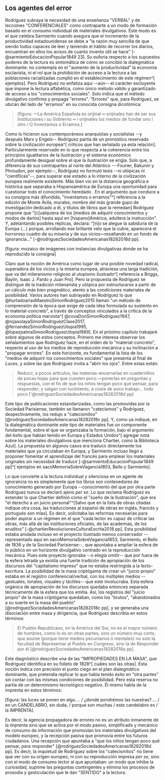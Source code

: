 ## Los agentes del error

Rodríguez subraya la necesidad de una enseñanza "VERBAL" y de lecciones "CONFERENCIALES" como contraparte a un modo de formación basado en el consumo individual de materiales divulgativos. Este modo es el que celebra Sarmiento cuando asegura que el incremento de la productividad estadounidense se debe a "la razón muy sencilla de que siendo todos capaces de leer y teniendo el hábito de recorrer los diarios, encuentran en ellos los avisos de cuanto invento útil se hace" [-@sarmientoEducacionPopular1849 23]. Su euforia respecto a los supuestos poderes de la lectura es sintomática de cómo se concibió la dialegmática dominante: no contempla en el "aumento de la productividad" la economía esclavista, ni el rol que la prohibición de acceso a la lectura a las poblaciones racializadas cumplió en el establecimiento de este régimen^[ ejemplos]. Pero Rodríguez no enfatiza aquí --aún-- el carácter excluyente que impone la lectura alfabética, como único método válido y garantizado de acceso a los "conocimientos sociales". Solo indica que el método divulgativo confirma y propaga "errores".  "Errores" que, para Rodríguez, se ubican del lado de "erramos" en su conocida consigna dicotómica: 

>[figura: —La América Española es orijinal ═ orijinales han de ser sus Instituciones i su Gobierno ═ i orijinales los medios de fundar uno i otro / O Inventamos o Erramos.]

Como lo hicieron sus contemporáneos anarquistas y socialistas --y después Marx y Engels-- Rodríguez partía de un pronóstico reservado sobre la civilización europea^[ críticos que han señalado ya esta relación]. Particularmente reservado en lo que respecta a la coherencia entre los principios igualitarios de la ilustración y el sistema económico profundamente desigual sobre el que la ilustración se erigía. Solo que, a diferencia de sus contrapartes al norte del Atlántico ---Fourier, Bakunin y Phroudon, por  ejemplo--, Rodríguez no formuló tesis --ni utópicas ni "científicas"--, para superar ese estadio a lo interno de la civilización europea realmente existente. Más bien vio en la distancia geográfica e histórica que separaba a Hispanoamérica de Europa una oportunidad para cuestionar todo el conocimiento heredado <!--agregar referencia al mundonovismo de Briggs -->. En el argumento que conduce a su consigna más difundida, "inventamos o erramos"^[ referencia a la edición de Monte Ávila, murales, nombre del más grande gupo de investigación dedicado a él, y títulos de libros que la remedan]  Rodríguez propone que "[c]ualquiera de los [medios de adquirir conocimientos y modos de darlos] hasta aquí en [hispano]América, adultera la instrucción". Y, adelantando posibles réplicas, declara: "[n]o se alegue la sabiduría de la Europa (...) porque, arrollando ese brillante velo que la cubre, aparecerá el horroroso cuadro de su miseria y de sus vicios—resaltando en un fondo de ignorancia..." [-@rodriguezSociedadesAmericanas18282018d pp]. 

[figura: mozaico de imágenes con instancias divulgativas donde se ha reproducido la consigna]

Claro que la noción de América como lugar de una posible novedad radical, superadora de los vicios y la miseria europea, atraviesa una larga tradición, que va del mileranismo religioso al utopismo ilustrado^[ referencia a Briggs, Baylin, Isaac J. Pardo y Juan Pro]. Pero la propuesta de Rodríguez se distingue de la tradición milenarista y utópica por estructurarse a partir de un cálculo más bien pragmático, atento a las condiciones materiales de posibilidad. Varios autores han subrayado en Rodríguez lo que @hurtadoariasMaestroSimonRodriguez2015 llaman "un método de comprensión de la época que exige de cada idea formulada su sustento en lo material-concreto", a través de conceptos vinculados a la crítica de la economía política marxista^[ @covaDonSimonRodriguez1947, @rojasolayaSimonRodriguezClase2017, @fernandezSimonRodriguezUtopia1995, @lopezpalmaSimonRodriguezUtopia1989]. En el próximo capítulo trabajaré sobre algunos de estos conceptos. Primero me interesa observar los señalamientos que Rodríguez hace, en el orden de lo "material-concreto", respecto al uso de los medios de reproducción mecánica y su inclinación a "propagar errores". En este horizonte, es fundamental la lista de los "medios de adquirir los conocimientos sociales" que presenta al final de *Luces*, y sobre las que Rodríguez invita a "abrir los ojos". Entre estas están:

>Reducir, a pocos artículos, las materias-encerrarlas en cuadernillos de pocas hojas para que cuesten poco —ponerlas en preguntas y respuestas, con el fin de que los niños tengan poco qué pensar, para responder; y salgan con lucimiento, a costa de poco trabajo… todo poco ['@rodriguezSociedadesAmericanas18282018d pp]

Este tipo de publicaciones estandarizadas, como las promovidas por la Sociedad Parisiense, también se llamaron "catecismos" <!--¿por qué y por quién?--> y Rodríguez, despectivamente, los redujo a "catecismitos" [@rodriguezSociedadesAmericanas18282018c pp]<!--Detalles sobre la biblioteca azul y problema de la historización de la lectura-->. Y, como ya indiqué, en la dialegmática dominante este tipo de materiales fue un componente fundamental, sobre el que se organizaba la formación, bajo el argumento del éxito que habían tenido en Europa y Estados Unidos^[ agregar nota sobre los materiales divulgativos que menciona Chartier, como la Biblioteca Azul]. La propuesta en algunos casos era traducir directamente los materiales que ya circulaban en Europa, y Sarmiento incluso llegó a proponer fomentar el aprendizaje del francés para emplear los materiales originales sin necesidad de traducir [-@sarmientoEducacionPopular1849 pp]^[ ejemplos en sacoMemoriaSobreVagancia1853, Bello y Sarmiento]. 

Lo que convierte a la lectura individual y silenciosa en un agente de ignorancia no es simplemente que los libros son contenedores de conocimiento generado por Europa --conocimiento del que por otra parte Rodríguez nunca se declaró ajeno *per se*. Lo que reclama Rodríguez es extender lo que Chartier definió como el "sueño de la Ilustración", que era "el derecho a un juicio personal"^[Salvo que en la lista de obras citadas indique otra cosa, las traducciones al español de obras en inglés, francés y portugués son mías]. Es decir, solicitaba las reformas necesarias para poder aspirar a un régimen en el que "cada lector es capaz de criticar las obras, más allá de las instituciones oficiales, de las academias, de los eruditos" [-@chartierRevolucionesCulturaEscrita2018 pp]. Esta posibilidad estaba anulada incluso en el proyecto ilustrado menos conservador --representado aquí en sacoMemoriaSobreVagancia1853, Sarmiento, el Bello de 1836 y de la Sociedad Parisiense--, que apuntaba a ampliar la esfera de lo público en un horizonte divulgativo centrado en la reproducción mecánica. Pues este proyecto ignoraba --o elegía omitir-- que por fuera de la esfera letrada ya existía una fuerte tradición de apropiación de los discursos del "capitalismo impreso" que no estaba restringida a la lecto-escritura. La posibilidad de la masa criptógama de crear un "juicio propio" estaba en el registro conferencial/verbal, con los múltiples medios --gestuales, tonales, visuales y táctiles-- que este involucraba. Esta esfera orgánica de apropiación de los discursos quedaba entonces separada técnicamente de la esfera que los emitía. Así, los registros del "juicio propio" de la masa criptógama quedaban, como los "brutos", "abandonados a su suerte en la masa del pueblo" [@rodriguezSociedadesAmericanas18282018c pp], y se generaba una disociación entre masa y dirigencia, que Rodríguez describía en estos términos:
 
 >El Pueblo Republicano, en la América del Sur, no es el mayor número de hombres, como lo es en otras partes; sino un número muy corto, que asume (porque tiene medios pecuniarios ó mentales) no solo la facultad de Representar al Pueblo en Congreso, sino la de Responder por él [@rodriguezSociedadesAmericanas18282018a pp].

Este diagnóstico describe una de las "IMPROPIEDADES EN LA MASA", que Rodríguez identifica en su folleto de 1828^[ cuáles son las otras]. Esta noción indica con precisión el punto ciego en el plan dialegmático dominante, que pretendía replicar lo que había tenido éxito en "otra partes" sin contar con las mismas condiciones de posibilidad<!--Breve historización con Chartier-->. Pero esta reserva no partía de un determinismo tecnológico negativo. Él mismo habla de la imprenta en estos términos: 

[figura: las luces se ponen en algo….  / ¿donde pondrémos las nuestras?.... / en un CANDELABRO, sin duda, / porque son muchas / este candelabro es / la IMPRENTA]

Es decir, la agencia propagadora de errores no es un atributo inmanente de la imprenta sino que se activa por el modo pasivo, simplificado y mecánico de consumo de información que promovían los materiales divulgativos del modelo europeo, y la recepción pasiva que promovía entre los futuros ciudadanos. Una recepción que apuntaba a "que los niños tengan poco qué pensar, para responder" [@rodriguezSociedadesAmericanas18282018d pp]. Es decir, la inquietud de Rodríguez sobre los "catecismitos" no tiene que ver con su origen europeo, ni con su reproducción impresa *per se*, sino con el modo de consumo lector al que apuntaban: un modo que inhibe la curiosidad, suprime las preguntas contingentes y elimina los procesos de prosodia y gesticulación que le dan "SENTIDO" a la lectura. 